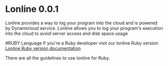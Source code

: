# Lonline 0.0.1
Lonline provides a way to log your program into the cloud and is powered by Dynamicloud service.  Lonline allows you to log your program's execution into the cloud to avoid server access and disk space usage

#RUBY Language
If you're a Ruby developer visit our lonline Ruby version [Lonline Ruby version documentation](https://github.com/dynamicloud/lonline_for_ruby "Lonline Ruby version documentation") 

There are all the guidelines to use lonline for Ruby. 
